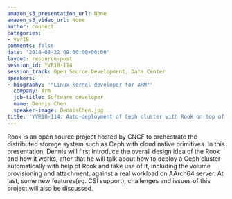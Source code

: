 ```yaml
---
amazon_s3_presentation_url: None
amazon_s3_video_url: None
author: connect
categories:
- yvr18
comments: false
date: '2018-08-22 09:00:00+00:00'
layout: resource-post
session_id: YVR18-114
session_track: Open Source Development, Data Center
speakers:
- biography: '"Linux kernel developer for ARM"'
  company: Arm
  job-title: Software developer
  name: Dennis Chen
  speaker-image: DennisChen.jpg
title: 'YVR18-114: Auto-deployment of Ceph cluster with Rook on top of Kubernetes'
---
```


Rook is an open source project hosted by CNCF to orchestrate the distributed storage system such as Ceph with cloud native primitives. In this presentation, Dennis will first introduce the overall design idea of the Rook and how it works, after that he will talk about how to deploy a Ceph cluster automatically with help of Rook and take use of it, including the volume provisioning and attachment, against a real workload on AArch64 server. At last, some new features(eg. CSI support), challenges and issues of this project will also be discussed.